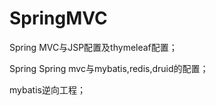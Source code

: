 # SpringMVC

Spring MVC与JSP配置及thymeleaf配置；

Spring Spring mvc与mybatis,redis,druid的配置；

mybatis逆向工程；



